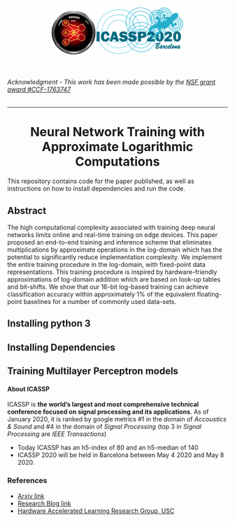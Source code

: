 <p align="center"><img width="20%" src="hal.png" /><img width="40%" src="ICASSP2020.png" /></p><br/>

###### Acknowledgment - This work has been made possible by the [NSF grant award #CCF-1763747](https://www.nsf.gov/awardsearch/showAward?AWD_ID=1763747&HistoricalAwards=false)
-----

<h1 align="center">Neural Network Training with Approximate Logarithmic Computations</h1>

This repository contains code for the paper published, as well as instructions on how to install dependencies and run the code.

## Abstract

The high computational complexity associated with training deep neural networks limits online and real-time training on edge devices. This paper proposed an end-to-end training and inference scheme that eliminates multiplications by approximate operations in the log-domain which has the potential to significantly reduce implementation complexity. We implement the entire training procedure in the log-domain, with fixed-point data representations. This training procedure is inspired by hardware-friendly approximations of log-domain addition which are based on look-up tables and bit-shifts. We show that our 16-bit log-based training can achieve classification accuracy within approximately 1% of the equivalent floating-point baselines for a number of commonly used data-sets.

## Installing python 3

## Installing Dependencies

## Training Multilayer Perceptron models

#### About ICASSP

ICASSP is **the world’s largest and most comprehensive technical conference focused on signal processing and its applications**. As of January 2020, it is ranked by google metrics #1 in the domain of *Accoustics & Sound* and #4 in the domain of *Signal Processing* (top 3 in *Signal Processing* are *IEEE Transactions*)

* Today ICASSP has an h5-index of 80 and an h5-median of 140
* ICASSP 2020 will be held in Barcelona between May 4 2020 and May 8 2020.

### References

* [Arxiv link](https://arxiv.org/abs/1910.09876)
* [Research Blog link](https://towardsdatascience.com/neural-networks-training-with-approximate-logarithmic-computations-44516f32b15b)
* [Hardware Accelerated Learning Research Group, USC](https://hal.usc.edu/)
